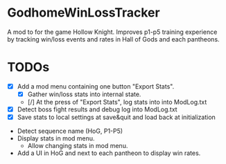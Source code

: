 # GodhomeWinLossTracker

A mod to for the game Hollow Knight. Improves p1-p5 training experience by tracking win/loss events and rates in Hall of Gods and each pantheons.


# TODOs

* [x] Add a mod menu containing one button "Export Stats".
  * [x] Gather win/loss stats into internal state.
  * [/] At the press of "Export Stats", log stats into into ModLog.txt
* [x] Detect boss fight results and debug log into ModLog.txt
* [x] Save stats to local settings at save&quit and load back at initialization
* Detect sequence name (HoG, P1-P5)
* Display stats in mod menu.
  * Allow changing stats in mod menu.
* Add a UI in HoG and next to each pantheon to display win rates.
